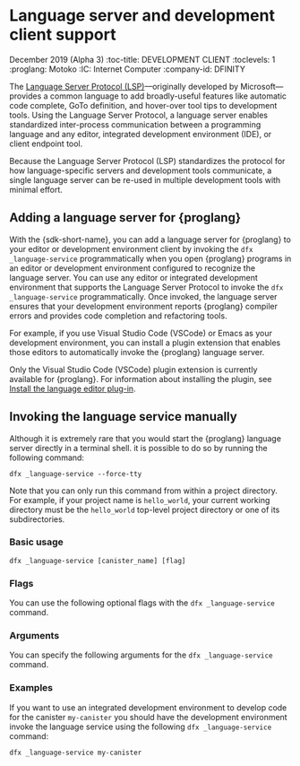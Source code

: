 # Language server and development client support

December 2019 (Alpha 3) :toc-title: DEVELOPMENT CLIENT :toclevels: 1 :proglang: Motoko :IC: Internet Computer :company-id: DFINITY

The [Language Server Protocol (LSP)](https://microsoft.github.io/language-server-protocol)—originally developed by Microsoft—provides a common language to add broadly-useful features like automatic code complete, GoTo definition, and hover-over tool tips to development tools. Using the Language Server Protocol, a language server enables standardized inter-process communication between a programming language and any editor, integrated development environment (IDE), or client endpoint tool.

Because the Language Server Protocol (LSP) standardizes the protocol for how language-specific servers and development tools communicate, a single language server can be re-used in multiple development tools with minimal effort.

## Adding a language server for {proglang}

With the {sdk-short-name}, you can add a language server for {proglang} to your editor or development environment client by invoking the `dfx _language-service` programmatically when you open {proglang} programs in an editor or development environment configured to recognize the language server. You can use any editor or integrated development environment that supports the Language Server Protocol to invoke the `dfx _language-service` programmatically. Once invoked, the language server ensures that your development environment reports {proglang} compiler errors and provides code completion and refactoring tools.

For example, if you use Visual Studio Code (VSCode) or Emacs as your development environment, you can install a plugin extension that enables those editors to automatically invoke the {proglang} language server.

Only the Visual Studio Code (VSCode) plugin extension is currently available for {proglang}. For information about installing the plugin, see [Install the language editor plug-in](../quickstart/local-quickstart#install-vscode).

## Invoking the language service manually

Although it is extremely rare that you would start the {proglang} language server directly in a terminal shell. it is possible to do so by running the following command:

    dfx _language-service --force-tty

Note that you can only run this command from within a project directory. For example, if your project name is `hello_world`, your current working directory must be the `hello_world` top-level project directory or one of its subdirectories.

### Basic usage

    dfx _language-service [canister_name] [flag]

### Flags

You can use the following optional flags with the `dfx _language-service` command.

<!-- <table>
<colgroup>
<col style="width: 50%" />
<col style="width: 50%" />
</colgroup>
<thead>
<tr class="header">
<th style="text-align: left;">Flag</th>
<th style="text-align: left;">Description</th>
</tr>
</thead>
<tbody>
<tr class="odd">
<td style="text-align: left;"><p><code>--force-tty</code></p></td>
<td style="text-align: left;"><p>Starts the the {proglang} language server directly in a terminal shell.</p></td>
</tr>
<tr class="even">
<td style="text-align: left;"><p><code>-h</code>, <code>--help</code></p></td>
<td style="text-align: left;"><p>Displays usage information.</p></td>
</tr>
<tr class="odd">
<td style="text-align: left;"><p><code>-V</code>, <code>--version</code></p></td>
<td style="text-align: left;"><p>Displays version information.</p></td>
</tr>
</tbody>
</table> -->

### Arguments

You can specify the following arguments for the `dfx _language-service` command.

<!-- <table>
<colgroup>
<col style="width: 36%" />
<col style="width: 64%" />
</colgroup>
<thead>
<tr class="header">
<th style="text-align: left;">Argument</th>
<th style="text-align: left;">Description</th>
</tr>
</thead>
<tbody>
<tr class="odd">
<td style="text-align: left;"><p><code>canister_name</code></p></td>
<td style="text-align: left;"><p>Specifies the name of the canister that the compiler should monitor. If you specify a canister name, the name should match a canister name you have configured in the <code>dfx.json</code> configuration file for your project. If you don’t specify a canister name, the first canister specified in the <code>dfx.json</code> configuration file is used as the target.</p></td>
</tr>
</tbody>
</table> -->

### Examples

If you want to use an integrated development environment to develop code for the canister `my-canister` you should have the development environment invoke the language service using the following `dfx _language-service` command:

    dfx _language-service my-canister
